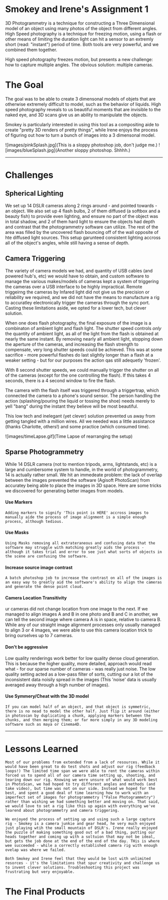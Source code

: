Smokey and Irene's Assignment 1 
===============================
3D Photogrammetry is a technique for constructing a Three Dimensional model of an object using many photos of the object from different angles. 
High Speed photography is a technique for freezing motion, using a flash or other means of limiting the duration light can hit a sensor to an extremly short (read: "instant") period of time. Both tools are very powerful, and we combined them together. 

High speed photography freezes motion, but presents a new challenge: how to capture multiple angles. The obvious solution: multiple cameras.


# The Goal
The goal was to be able to create 3 dimensonal models of objets that are otherwise extremely difficult to model, such as the behavior of liquids. High speed photography reveals to us beautiful moments that are invisible to the naked eye, and 3D scans give us an ability to manipulate the objects.

Smokey is particularly interested in using this tool as a compositing aide to create "pretty 3D renders of pretty things", while Irene enjoys the process of figuring out how to turn a bunch of images into a 3 dimensonal model.

![images/pinkSplash.jpg](This is a sloppy photoshop job, don't judge me.)
![images/blueSplash.jpg](Another sloppy photoshop. Shhhh.)

---

# Challenges

## Spherical Lighting
We set up 14 DSLR cameras along 2 rings around - and pointed towards - an object. We also set up 4 flash bulbs, 2 of them diffused (a softbox and a beauty fish) to provide even lighting, and ensure no part of the object was in total shadow, and 2 of them hard light to ensure the objects had depth and contrast that the photogrammetry software can utilize. The rest of the area was filled by the uncovered flash bouncing off of the wall opposite of hte diffused light sources. This setup garunteed consistent lighting accross all of the object's angles, while still having a sense of depth.

## Camera Triggering
The variety of camera models we had, and quantity of USB cables (and powered hub's, etc) we would have to obtain, and custom software to manage the various makes/models of cameras kept a system of triggering the cameras over a USB interface to be highly impractical. Remote triggeirng the cameras by Infared light did not give us the precision or reliability we required, and we did not have the means to manufacture a rig to accuratley electronically trigger the cameras through the sync port. Casting these limitations aside, we opted for a lower tech, but clever solution.

When one does flash photography, the final exposure of the image is a combinaton of ambient light and flash light. The shutter speed controls *only* the quantity of ambient light, as all of the light from the flash is obtained at nearly the same instant. By removing nearly all ambient light, stopping down the aperture of the cameras, and increasing the flash strength to compensate, very long shutter speeds could be achieved. This was at some sacrifice - more powerful flashes do last slightly longer than a flash at a weaker setting - but for our purposes the action qas still adequetly 'frozen'.

With 8 second shutter speeds, we could manually trigger the shutter on all of the cameras (except for the one controlling the flash). If this takes 4 seconds, there is a 4 second window to fire the flash.

The camera with the flash itself was triggered through a triggertrap, which connected the camera to a phone's sound sensor. The person handling the action (splashing/pouring the liquid or tossing the shoe) needs merely to yell "bang" during the instant they believe will be most beautiful.

This low tech and inelegant (yet clever) solution prevented us away from getting tangled with a million wires. All we needed was a little assistance (thanks Charlotte, others!) and some practice (which consumed time).

![images/timeLapse.gif](Time Lapse of rearranging the setup)

## Sparse Photogrammetry
While 14 DSLR camera (not to mention tripods, arms, lightstands, etc) is a large and cumbersome system to handle, in the world of photogrammetry, 14 is actually rather small. We hit an immedeate problem: the lack of overlap between the images prevented the software (Agisoft PhotoScan) from accuratey being able to place the images in 3D space. Here are some tricks we discovered for generating better images from models.

#### Use Markers
	Adding markers to signify 'This point is HERE' accross images to manually aide the process of image alignment is a simple enough process, although tedious.

#### Use Masks
	Using Masks removing all extrateraneous and confusing data that the software may struggle with matching greatly aids the process - although it takes trial and error to see just what sorts of objects in the scene are confusing the software.

#### Increase source image contrast
	A batch photoshop job to increase the contrast on all of the images is an easy way to greatly aid the software's ability to align the cameras and generate the dense point cloud.

#### Camera Location Transitivity
ur cameras did not change location from one image to the next. If we managed to align images A and B in one photo and B and C in another, we can tell the second image where camera A is in space, relative to camera B. While any of our straight image alignment processes only usually managed to align 3 or 4 images, we were able to use this camera location trick to bring ourselves up to 7 cameras.

#### Don't be aggressive
Low quality renderings work better for low quality dense cloud generation. This is because the higher quality, more detailed, approach would read what - for our sparse number of cameras - was really just noise. The low quality setting acted as a low-pass filter of sorts, cutting our a lot of the inconsistent data noisily spread in the images (This 'noise' data is usually averaged away through a high number of images).

#### Use Symmery/Cheat with the 3D model
	If you can model half of an object, and that object is symmetric, there is no nead to model the other half. Just flip it around (either in photoscan by duplicating a chunk, applying markers between the chunks, and then merging them; or far more simply in any 3D modeling software such as maya or Cinema4D.

---

# Lessons Learned
	Most of our problems from extended from a lack of resources. While it would have been great to do test shots and adjust our rig (feedback loops!) The limited time span we were able to rent the cameras within forced us to spend all of our camera time setting up, shooting, and tearing down our rig. Knowing we were unsure of what would work best in PhotoScan, we had hoped to try different angles and methods (and take video), but time was not on our side. Instead we hoped for the best, and spent a good deal of time learning how to work with an imperfect set of images for photogrammetry ("False Photogrammetry") rather than wishing we had something better and moving on. That said, we would love to set a rig like this up again with everything we've learend about photogrammetry and camera triggering.

	We enjoyed the process of setting up and using such a large capture rig - Smokey is a camera junkie and gear head, he very much enjoyed just playing wtih the small mountain of DSLR's. Irene really enjoyed the puzzle of making something good out of a bad thing, putting our heads together and coming up with a soltuion that may not be ideal, but gets the job done at the end of the end of the day. THis is where wee succeeded - while a correctly established camera rig with enough ovelap was where we failed.

	Both Smokey and Irene feel that they would be lost with unlimited resorces - it's the limitations that spur creativity and challenge us to invent clever solutions. Troubleshooting this project was frustrating but very enjoyable. 

# The Final Products

	